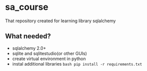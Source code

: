 ﻿# sa_course
That repository created for learning library sqlalchemy

## What needed?
- sqlalchemy 2.0+
- sqlite and sqlitestudio(or other GUIs)
- create virtual environment in python
- instal additional libraries ```bash pip install -r requirements.txt```
